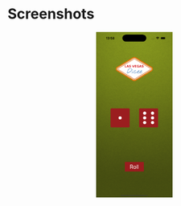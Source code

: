 # Screenshots

<p align="center">
  <img src="screenshots/Dicee.png" alt="dicee" style="width: 30%;">
</p>
